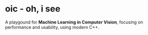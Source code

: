 # oic - oh, i see

A playgound for **Machine Learning in Computer Vision**, focusing on performance and usability, using modern C++.
